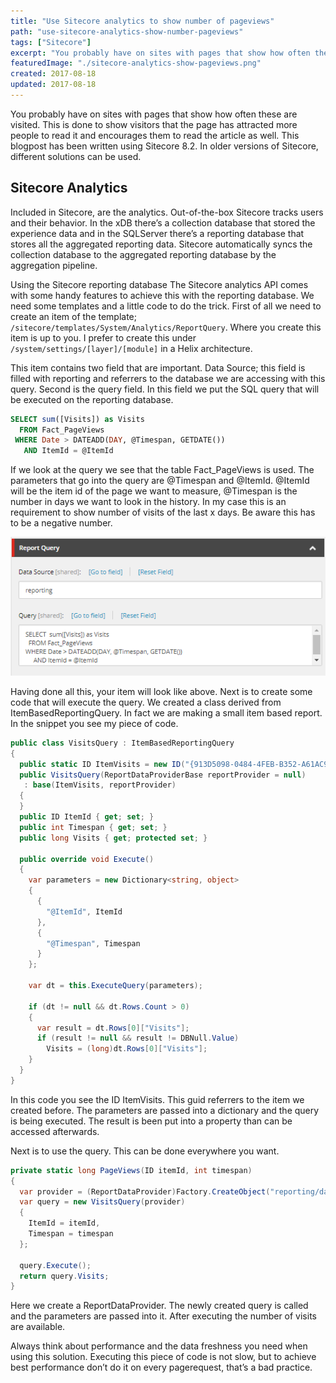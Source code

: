 ```yaml
---
title: "Use Sitecore analytics to show number of pageviews"
path: "use-sitecore-analytics-show-number-pageviews"
tags: ["Sitecore"]
excerpt: "You probably have on sites with pages that show how often these are visited. This is done to show visitors that the page has attracted more people to read it and encourages them to read the article as well. This blogpost has been written using Sitecore 8.2. In older versions of Sitecore, different solutions can be used."
featuredImage: "./sitecore-analytics-show-pageviews.png"
created: 2017-08-18
updated: 2017-08-18
---
```



You probably have on sites with pages that show how often these are visited. This is done to show visitors that the page has attracted more people to read it and encourages them to read the article as well. This blogpost has been written using Sitecore 8.2. In older versions of Sitecore, different solutions can be used.

## Sitecore Analytics

Included in Sitecore, are the analytics. Out-of-the-box Sitecore tracks users and their behavior. In the xDB there’s a collection database that stored the experience data and in the SQLServer there’s a reporting database that stores all the aggregated reporting data. Sitecore automatically syncs the collection database to the aggregated reporting database by the aggregation pipeline.

Using the Sitecore reporting database
The Sitecore analytics API comes with some handy features to achieve this with the reporting database. We need some templates and a little code to do the trick. First of all we need to create an item of the template; `/sitecore/templates/System/Analytics/ReportQuery`. Where you create this item is up to you. I prefer to create this under `/system/settings/[layer]/[module]` in a Helix architecture.

This item contains two field that are important. Data Source; this field is filled with reporting and referrers to the database we are accessing with this query. Second is the query field. In this field we put the SQL query that will be executed on the reporting database.

```sql
SELECT sum([Visits]) as Visits
  FROM Fact_PageViews
 WHERE Date > DATEADD(DAY, @Timespan, GETDATE())
   AND ItemId = @ItemId
```

If we look at the query we see that the table Fact_PageViews is used. The parameters that go into the query are @Timespan and @ItemId. @ItemId will be the item id of the page we want to measure, @Timespan is the number in days we want to look in the history. In my case this is an requirement to show number of visits of the last x days. Be aware this has to be a negative number.

![Sitecore Report Query](./sitecore-report-query.png)

Having done all this, your item will look like above. Next is to create some code that will execute the query. We created a class derived from ItemBasedReportingQuery. In fact we are making a small item based report. In the snippet you see my piece of code.

```csharp
public class VisitsQuery : ItemBasedReportingQuery
{
  public static ID ItemVisits = new ID("{913D5098-0484-4FEB-B352-A61AC9B482A8}");
  public VisitsQuery(ReportDataProviderBase reportProvider = null)
   : base(ItemVisits, reportProvider)
  {
  }
  public ID ItemId { get; set; } 
  public int Timespan { get; set; } 
  public long Visits { get; protected set; } 

  public override void Execute()
  {
    var parameters = new Dictionary<string, object>
    {
      {
        "@ItemId", ItemId
      },
      {
        "@Timespan", Timespan
      }
    };

    var dt = this.ExecuteQuery(parameters);

    if (dt != null && dt.Rows.Count > 0)
    {
      var result = dt.Rows[0]["Visits"];
      if (result != null && result != DBNull.Value)
        Visits = (long)dt.Rows[0]["Visits"];
    }
  }
}
```

In this code you see the ID ItemVisits. This guid referrers to the item we created before. The parameters are passed into a dictionary and the query is being executed. The result is been put into a property than can be accessed afterwards.

Next is to use the query. This can be done everywhere you want.

```csharp
private static long PageViews(ID itemId, int timespan)
{
  var provider = (ReportDataProvider)Factory.CreateObject("reporting/dataProvider", true);
  var query = new VisitsQuery(provider)
  {
    ItemId = itemId,
    Timespan = timespan
  };

  query.Execute();
  return query.Visits;
}
```

Here we create a ReportDataProvider. The newly created query is called and the parameters are passed into it. After executing the number of visits are available.

Always think about performance and the data freshness you need when using this solution. Executing this piece of code is not slow, but to achieve best performance don’t do it on every pagerequest, that’s a bad practice.
